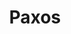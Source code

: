 ---
images:
- paxos-icon.svg
- paxos-ar21.svg
logohandle: paxos
sort: paxos
title: Paxos
twitter: paxosglobal
linkedin: paxos
facebook: paxosglobal
website: https://www.paxos.com
blog: https://medium.com/paxos
tags:
- crypto-currency
- digital_assets
---